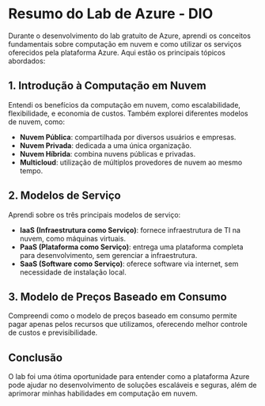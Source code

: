 # Resumo do Lab de Azure - DIO

Durante o desenvolvimento do lab gratuito de Azure, aprendi os conceitos fundamentais sobre computação em nuvem e como utilizar os serviços oferecidos pela plataforma Azure. Aqui estão os principais tópicos abordados:

## 1. Introdução à Computação em Nuvem
Entendi os benefícios da computação em nuvem, como escalabilidade, flexibilidade, e economia de custos. Também explorei diferentes modelos de nuvem, como:
- **Nuvem Pública**: compartilhada por diversos usuários e empresas.
- **Nuvem Privada**: dedicada a uma única organização.
- **Nuvem Híbrida**: combina nuvens públicas e privadas.
- **Multicloud**: utilização de múltiplos provedores de nuvem ao mesmo tempo.

## 2. Modelos de Serviço
Aprendi sobre os três principais modelos de serviço:
- **IaaS (Infraestrutura como Serviço)**: fornece infraestrutura de TI na nuvem, como máquinas virtuais.
- **PaaS (Plataforma como Serviço)**: entrega uma plataforma completa para desenvolvimento, sem gerenciar a infraestrutura.
- **SaaS (Software como Serviço)**: oferece software via internet, sem necessidade de instalação local.

## 3. Modelo de Preços Baseado em Consumo
Compreendi como o modelo de preços baseado em consumo permite pagar apenas pelos recursos que utilizamos, oferecendo melhor controle de custos e previsibilidade.

## Conclusão
O lab foi uma ótima oportunidade para entender como a plataforma Azure pode ajudar no desenvolvimento de soluções escaláveis e seguras, além de aprimorar minhas habilidades em computação em nuvem.
